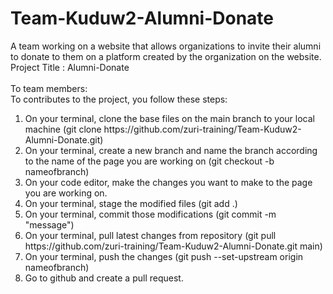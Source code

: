 # Team-Kuduw2-Alumni-Donate

A team working on a website that allows organizations to invite their alumni to donate to them on a platform created by the organization on the website.<br>
Project Title : Alumni-Donate
<br>
<br>
To team members:<br>
To contributes to the project, you follow these steps:<br>
<ol>
  <li>
    On your terminal, clone the base files on the main branch to your local machine (git clone  https://github.com/zuri-training/Team-Kuduw2-Alumni-Donate.git)
  </li>
  <li>
    On your terminal, create a new branch and name the branch according to the name of the page you are working on (git checkout -b nameofbranch)
  </li>
  <li>
    On your code editor, make the changes you want to make to the page you are working on.
  </li>
  <li>
    On your terminal, stage the modified files (git add .)
  </li>
  <li>
    On your terminal, commit those modifications (git commit -m "message")
  </li>
  <li>
    On your terminal, pull latest changes from repository (git pull https://github.com/zuri-training/Team-Kuduw2-Alumni-Donate.git main)
  </li>
  <li>
    On your terminal, push the changes (git push  --set-upstream origin nameofbranch)
  </li>
  <li>
    Go to github and create a pull request.
  </li>
</ol>
